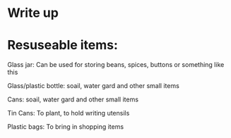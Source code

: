  # Write up
  <h1> Resuseable items: </h1>
<p> Glass jar: Can be used for storing beans, spices, buttons or something like this </p>
<p> Glass/plastic bottle: soail, water gard and other small items </p>
<p> Cans: soail, water gard and other small items </p>
<p> Tin Cans: To plant, to hold writing utensils </p>
<p> Plastic bags: To bring in shopping items </p>
